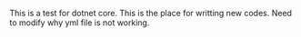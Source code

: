 This is a test for dotnet core.
This is the place for writting new codes.
Need to modify why yml file is not working.
